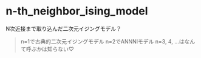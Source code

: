 # n-th_neighbor_ising_model
N次近接まで取り込んだ二次元イジングモデル？

> n=1で古典的二次元イジングモデル
> n=2でANNNIモデル
> n=3, 4, ...はなんて呼ぶかは知らない♡